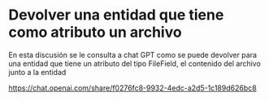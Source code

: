 # Devolver una entidad que tiene como atributo un archivo

En esta discusión se le consulta a chat GPT como se puede devolver para una entidad que tiene un atributo del tipo FileField, el contenido del archivo junto a la entidad

https://chat.openai.com/share/f0276fc8-9932-4edc-a2d5-1c189d626bc8